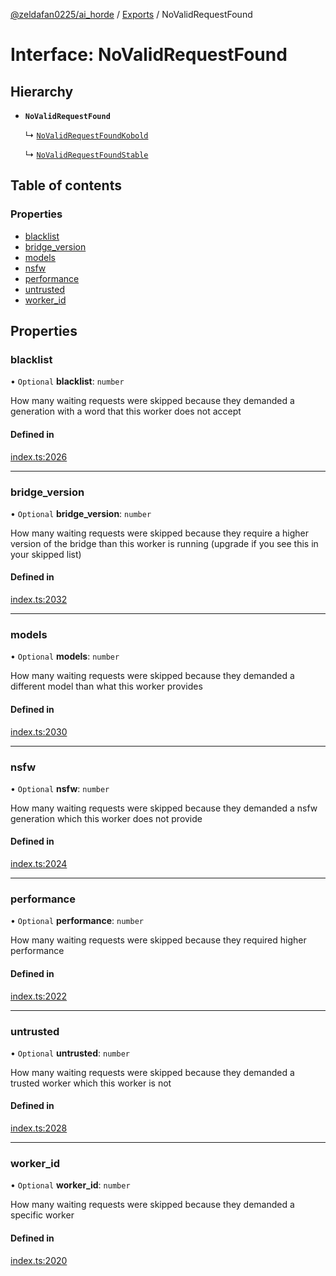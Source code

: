 [@zeldafan0225/ai_horde](../README.md) / [Exports](../modules.md) / NoValidRequestFound

# Interface: NoValidRequestFound

## Hierarchy

- **`NoValidRequestFound`**

  ↳ [`NoValidRequestFoundKobold`](NoValidRequestFoundKobold.md)

  ↳ [`NoValidRequestFoundStable`](NoValidRequestFoundStable.md)

## Table of contents

### Properties

- [blacklist](NoValidRequestFound.md#blacklist)
- [bridge\_version](NoValidRequestFound.md#bridge_version)
- [models](NoValidRequestFound.md#models)
- [nsfw](NoValidRequestFound.md#nsfw)
- [performance](NoValidRequestFound.md#performance)
- [untrusted](NoValidRequestFound.md#untrusted)
- [worker\_id](NoValidRequestFound.md#worker_id)

## Properties

### blacklist

• `Optional` **blacklist**: `number`

How many waiting requests were skipped because they demanded a generation with a word that this worker does not accept

#### Defined in

[index.ts:2026](https://github.com/ZeldaFan0225/ai_horde/blob/99a73d4/index.ts#L2026)

___

### bridge\_version

• `Optional` **bridge\_version**: `number`

How many waiting requests were skipped because they require a higher version of the bridge than this worker is running (upgrade if you see this in your skipped list)

#### Defined in

[index.ts:2032](https://github.com/ZeldaFan0225/ai_horde/blob/99a73d4/index.ts#L2032)

___

### models

• `Optional` **models**: `number`

How many waiting requests were skipped because they demanded a different model than what this worker provides

#### Defined in

[index.ts:2030](https://github.com/ZeldaFan0225/ai_horde/blob/99a73d4/index.ts#L2030)

___

### nsfw

• `Optional` **nsfw**: `number`

How many waiting requests were skipped because they demanded a nsfw generation which this worker does not provide

#### Defined in

[index.ts:2024](https://github.com/ZeldaFan0225/ai_horde/blob/99a73d4/index.ts#L2024)

___

### performance

• `Optional` **performance**: `number`

How many waiting requests were skipped because they required higher performance

#### Defined in

[index.ts:2022](https://github.com/ZeldaFan0225/ai_horde/blob/99a73d4/index.ts#L2022)

___

### untrusted

• `Optional` **untrusted**: `number`

How many waiting requests were skipped because they demanded a trusted worker which this worker is not

#### Defined in

[index.ts:2028](https://github.com/ZeldaFan0225/ai_horde/blob/99a73d4/index.ts#L2028)

___

### worker\_id

• `Optional` **worker\_id**: `number`

How many waiting requests were skipped because they demanded a specific worker

#### Defined in

[index.ts:2020](https://github.com/ZeldaFan0225/ai_horde/blob/99a73d4/index.ts#L2020)
